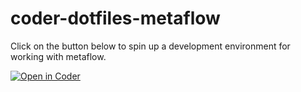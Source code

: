 # coder-dotfiles-metaflow
Click on the button below to spin up a development environment for working with metaflow.

[![Open in Coder](https://coder.cytoreason.com/open-in-coder.svg)](https://coder.cytoreason.com/templates/cytoreason/cr-u20-r4-full-crran/workspace?mode=manual&param.jetbrains_ide=PY&param.cpu=4&param.memory=7&param.home_disk_size=19&param.resource_automation=yes&param.type_gpus=nvidia-tesla-t4&param.support_docker=yes&param.data_access=public&param.tmpdir=%2Ftmp&param.default_python_version=3.10&param.CRRAN+Snapshot=bleeding&param.RStudio+Examples=false&param.App+Sharing=owner&param.Dotfiles+URL+%28Cytoreason+github+repo%29=https%3A%2F%2Fgithub.com%2FCytoreason%2Fcoder-dotfiles-metaflow.git)
